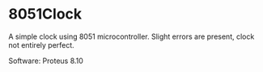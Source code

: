 # 8051Clock
A simple clock using 8051 microcontroller. Slight errors are present, clock not entirely perfect. 

Software: Proteus 8.10

